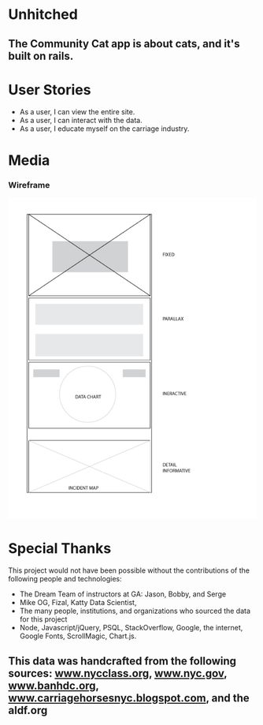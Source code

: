 # Unhitched
The Community Cat app is about cats, and it's built on rails. 
---
# User Stories
* As a user, I can view the entire site.
* As a user, I can interact with the data.
* As a user, I educate myself on the carriage industry.

# Media
### Wireframe
![Wireframe](wireframe.jpg)

# Special Thanks
This project would not have been possible without the contributions of the following people and technologies:
* The Dream Team of instructors at GA: Jason, Bobby, and Serge
* Mike OG, Fizal, Katty Data Scientist, 
* The many people, institutions, and organizations who sourced the data for this project
*  Node, Javascript/jQuery, PSQL, StackOverflow, Google, the internet, Google Fonts, ScrollMagic, Chart.js.


This data was handcrafted from the following sources: www.nycclass.org, www.nyc.gov, www.banhdc.org, www.carriagehorsesnyc.blogspot.com, and the aldf.org
---
